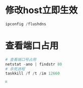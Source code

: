 # 修改host立即生效

```powershell
ipconfig /flushdns
```

# 查看端口占用

```powershell
# 查看端口号占用
netstat -ano | findstr 80
# 杀死进程
taskkill /f /t /im 12660
```

<img src="C:\ImageA\20231008104016.png" style="zoom:40%;" />